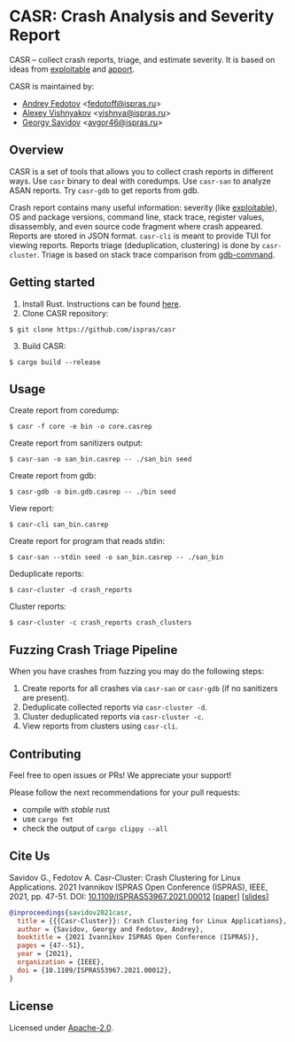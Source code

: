# CASR: Crash Analysis and Severity Report

CASR &ndash; collect crash reports, triage, and estimate severity.
It is based on ideas from [exploitable](https://github.com/jfoote/exploitable) and
[apport](https://github.com/canonical/apport).

CASR is maintained by:

* [Andrey Fedotov](https://github.com/anfedotoff) \<fedotoff@ispras.ru\>
* [Alexey Vishnyakov](https://github.com/SweetVishnya) \<vishnya@ispras.ru\>
* [Georgy Savidov](https://github.com/Avgor46) \<avgor46@ispras.ru\>

## Overview

CASR is a set of tools that allows you to collect crash reports in different
ways. Use `casr` binary to deal with coredumps. Use `casr-san` to analyze ASAN
reports. Try `casr-gdb` to get reports from gdb.

Crash report contains many useful information: severity (like [exploitable](https://github.com/jfoote/exploitable)),
OS and package versions, command line, stack trace, register values,
disassembly, and even source code fragment where crash appeared. Reports are
stored in JSON format. `casr-cli` is meant to provide TUI for viewing reports.
Reports triage (deduplication, clustering) is done by `casr-cluster`.
Triage is based on stack trace comparison from [gdb-command](https://github.com/anfedotoff/gdb-command).

## Getting started

1. Install Rust. Instructions can be found [here](https://www.rust-lang.org/tools/install).
2. Clone CASR repository:

```
$ git clone https://github.com/ispras/casr
```
3. Build CASR:

```
$ cargo build --release
```

## Usage

Create report from coredump:

    $ casr -f core -e bin -o core.casrep

Create report from sanitizers output:

    $ casr-san -o san_bin.casrep -- ./san_bin seed

Create report from gdb:

    $ casr-gdb -o bin.gdb.casrep -- ./bin seed

View report:

    $ casr-cli san_bin.casrep

Create report for program that reads stdin:

    $ casr-san --stdin seed -o san_bin.casrep -- ./san_bin

Deduplicate reports:

    $ casr-cluster -d crash_reports

Cluster reports:

    $ casr-cluster -c crash_reports crash_clusters

## Fuzzing Crash Triage Pipeline

When you have crashes from fuzzing you may do the following steps:

1. Create reports for all crashes via `casr-san` or `casr-gdb` (if no sanitizers
   are present).
2. Deduplicate collected reports via `casr-cluster -d`.
3. Cluster deduplicated reports via `casr-cluster -c`.
4. View reports from clusters using `casr-cli`.

## Contributing

Feel free to open issues or PRs! We appreciate your support!

Please follow the next recommendations for your pull requests:

- compile with *stable* rust
- use `cargo fmt`
- check the output of `cargo clippy --all`

## Cite Us

Savidov G., Fedotov A. Casr-Cluster: Crash Clustering for Linux Applications. 2021 Ivannikov ISPRAS Open Conference (ISPRAS), IEEE, 2021, pp. 47-51. DOI: [10.1109/ISPRAS53967.2021.00012](https://www.doi.org/10.1109/ISPRAS53967.2021.00012) \[[paper](https://arxiv.org/abs/2112.13719)\] \[[slides](https://sydr-fuzz.github.io/papers/casr-cluster.pdf)\]

```bibtex
@inproceedings{savidov2021casr,
  title = {{{Casr-Cluster}}: Crash Clustering for Linux Applications},
  author = {Savidov, Georgy and Fedotov, Andrey},
  booktitle = {2021 Ivannikov ISPRAS Open Conference (ISPRAS)},
  pages = {47--51},
  year = {2021},
  organization = {IEEE},
  doi = {10.1109/ISPRAS53967.2021.00012},
}
```

## License

Licensed under [Apache-2.0](LICENSE).
